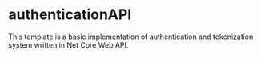 # authenticationAPI

This template is a basic implementation of authentication and tokenization system written in Net Core Web API.

